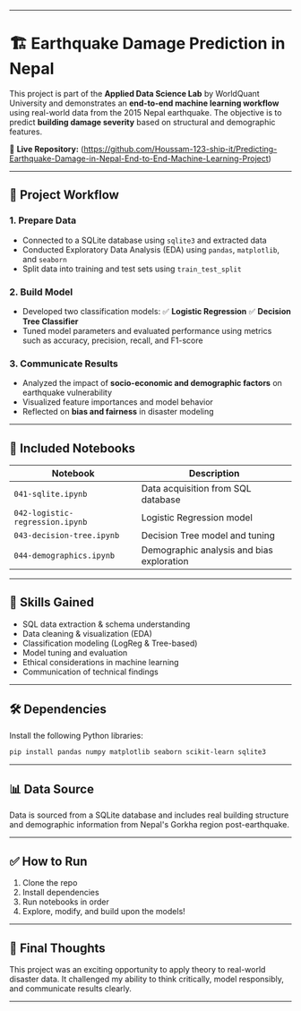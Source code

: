 

---

# 🏗️ Earthquake Damage Prediction in Nepal

This project is part of the **Applied Data Science Lab** by WorldQuant University and demonstrates an **end-to-end machine learning workflow** using real-world data from the 2015 Nepal earthquake. The objective is to predict **building damage severity** based on structural and demographic features.

🔗 **Live Repository:** (https://github.com/Houssam-123-ship-it/Predicting-Earthquake-Damage-in-Nepal-End-to-End-Machine-Learning-Project)

---

## 📌 Project Workflow

### 1. **Prepare Data**

* Connected to a SQLite database using `sqlite3` and extracted data
* Conducted Exploratory Data Analysis (EDA) using `pandas`, `matplotlib`, and `seaborn`
* Split data into training and test sets using `train_test_split`

### 2. **Build Model**

* Developed two classification models:
  ✅ **Logistic Regression**
  ✅ **Decision Tree Classifier**
* Tuned model parameters and evaluated performance using metrics such as accuracy, precision, recall, and F1-score

### 3. **Communicate Results**

* Analyzed the impact of **socio-economic and demographic factors** on earthquake vulnerability
* Visualized feature importances and model behavior
* Reflected on **bias and fairness** in disaster modeling

---

## 📘 Included Notebooks

| Notebook                        | Description                               |
| ------------------------------- | ----------------------------------------- |
| `041-sqlite.ipynb`              | Data acquisition from SQL database        |
| `042-logistic-regression.ipynb` | Logistic Regression model                 |
| `043-decision-tree.ipynb`       | Decision Tree model and tuning            |
| `044-demographics.ipynb`        | Demographic analysis and bias exploration |

---

## 🧠 Skills Gained

* SQL data extraction & schema understanding
* Data cleaning & visualization (EDA)
* Classification modeling (LogReg & Tree-based)
* Model tuning and evaluation
* Ethical considerations in machine learning
* Communication of technical findings

---

## 🛠️ Dependencies

Install the following Python libraries:

```bash
pip install pandas numpy matplotlib seaborn scikit-learn sqlite3
```

---

## 📊 Data Source

Data is sourced from a SQLite database and includes real building structure and demographic information from Nepal's Gorkha region post-earthquake.

---

## ✅ How to Run

1. Clone the repo
2. Install dependencies
3. Run notebooks in order
4. Explore, modify, and build upon the models!

---

## 🏁 Final Thoughts

This project was an exciting opportunity to apply theory to real-world disaster data. It challenged my ability to think critically, model responsibly, and communicate results clearly.


---


